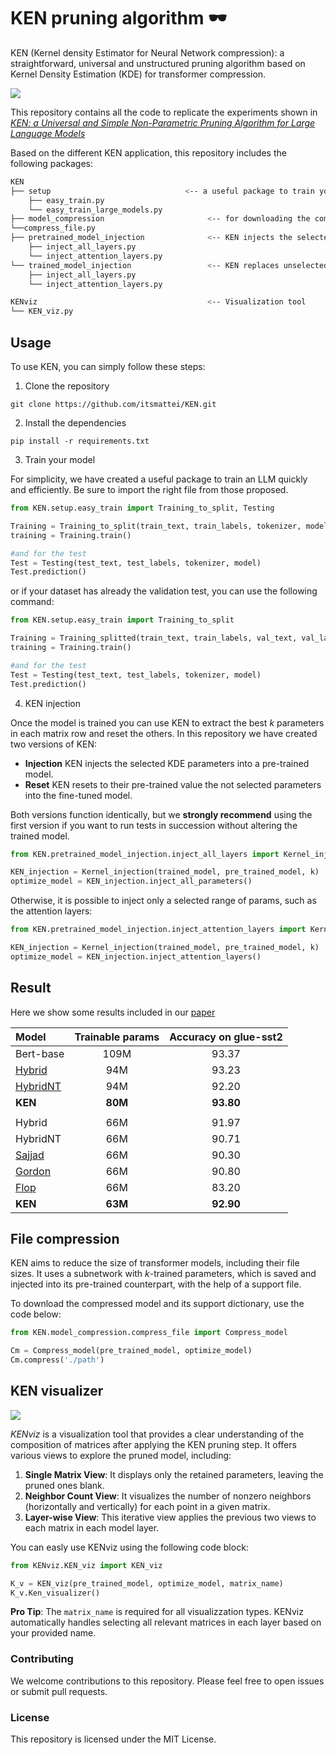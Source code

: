 # KEN pruning algorithm 🕶️
KEN (Kernel density Estimator for Neural Network compression): a straightforward, universal and unstructured pruning algorithm based on Kernel Density Estimation (KDE) for transformer compression.

![](https://github.com/itsmattei/KEN/blob/main/files/KEN_workflow.gif)

This repository contains all the code to replicate the experiments shown in [_KEN: a Universal and Simple Non-Parametric Pruning Algorithm for Large Language Models_](...)

Based on the different KEN application, this repository includes the following packages:
```bash
KEN
├── setup                              <-- a useful package to train your LLM very quickly
    ├── easy_train.py
    └── easy_train_large_models.py         
├── model_compression                       <-- for downloading the compressed model and its supporting dictionary
└──compress_file.py
├── pretrained_model_injection              <-- KEN injects the selected fine-tuned params in a pre-trained model
    ├── inject_all_layers.py
    └── inject_attention_layers.py
└── trained_model_injection                 <-- KEN replaces unselected parameters with its pre-set values
    ├── inject_all_layers.py
    └── inject_attention_layers.py

KENviz                                      <-- Visualization tool
└── KEN_viz.py
```

## Usage
To use KEN, you can simply follow these steps:

1. Clone the repository
```
git clone https://github.com/itsmattei/KEN.git
```
2. Install the dependencies
```
pip install -r requirements.txt
```
3. Train your model

For simplicity, we have created a useful package to train an LLM quickly and efficiently.
Be sure to import the right file from those proposed.

```python
from KEN.setup.easy_train import Training_to_split, Testing

Training = Training_to_split(train_text, train_labels, tokenizer, model)
training = Training.train()

#and for the test
Test = Testing(test_text, test_labels, tokenizer, model)
Test.prediction()
```
or if your dataset has already the validation test, you can use the following command:

```python
from KEN.setup.easy_train import Training_to_split

Training = Training_splitted(train_text, train_labels, val_text, val_labels, tokenizer, model)
training = Training.train()

#and for the test
Test = Testing(test_text, test_labels, tokenizer, model)
Test.prediction()
```

4. KEN injection

Once the model is trained you can use KEN to extract the best _k_ parameters in each matrix row and reset the others.
In this repository we have created two versions of KEN:
  - **Injection** KEN injects the selected KDE parameters into a pre-trained model.
  - **Reset** KEN resets to their pre-trained value the not selected parameters into the fine-tuned model.

Both versions function identically, but we **strongly recommend** using the first version if you want to run tests in succession without altering the trained model.
```python
from KEN.pretrained_model_injection.inject_all_layers import Kernel_injection

KEN_injection = Kernel_injection(trained_model, pre_trained_model, k)
optimize_model = KEN_injection.inject_all_parameters()
```

Otherwise, it is possible to inject only a selected range of params, such as the attention layers:
```python
from KEN.pretrained_model_injection.inject_attention_layers import Kernel_injection

KEN_injection = Kernel_injection(trained_model, pre_trained_model, k)
optimize_model = KEN_injection.inject_attention_layers()
```

## Result
Here we show some results included in our [paper](...)

| Model | Trainable params | Accuracy on glue-sst2 |
| :---         |     :---: |        :---: |
| Bert-base    | 109M      | 93.37    |
| [Hybrid](https://arxiv.org/abs/2109.04838)       | 94M       | 93.23      |
| [HybridNT](https://arxiv.org/abs/2109.04838)     | 94M       | 92.20    |
|**KEN**      |  **80M**    |      **93.80**|
||||
| Hybrid       | 66M    | 91.97 |
| HybridNT     | 66M    | 90.71 |
| [Sajjad](https://arxiv.org/abs/2004.03844)       | 66M    | 90.30 |
| [Gordon](https://arxiv.org/abs/2002.08307)       | 66M    | 90.80 |
|[Flop](https://arxiv.org/abs/1910.04732)          | 66M    | 83.20 |
|**KEN**       | **63M** | **92.90** |


## File compression
KEN aims to reduce the size of transformer models, including their file sizes. It uses a subnetwork with $k$-trained parameters, which is saved and injected into its pre-trained counterpart, with the help of a support file.

To download the compressed model and its support dictionary, use the code below:
```python
from KEN.model_compression.compress_file import Compress_model

Cm = Compress_model(pre_trained_model, optimize_model)
Cm.compress('./path')
```

## KEN visualizer
![](https://github.com/itsmattei/KEN/blob/main/files/KENviz.gif)

_KENviz_ is a visualization tool that provides a clear understanding of the composition of matrices after applying the KEN pruning step. It offers various views to explore the pruned model, including:
1. **Single Matrix View**: It displays only the retained parameters, leaving the pruned ones blank.
2. **Neighbor Count View**: It visualizes the number of nonzero neighbors (horizontally and vertically) for each point in a given matrix.
3. **Layer-wise View**: This iterative view applies the previous two views to each matrix in each model layer.

You can easly use KENviz using the following code block:
```python
from KENviz.KEN_viz import KEN_viz

K_v = KEN_viz(pre_trained_model, optimize_model, matrix_name)
K_v.Ken_visualizer()
```
**Pro Tip**: The `matrix_name` is required for all visualizzation types. KENviz automatically handles selecting all relevant matrices in each layer based on your provided name.

### Contributing
We welcome contributions to this repository. Please feel free to open issues or submit pull requests.

### License
This repository is licensed under the MIT License.
